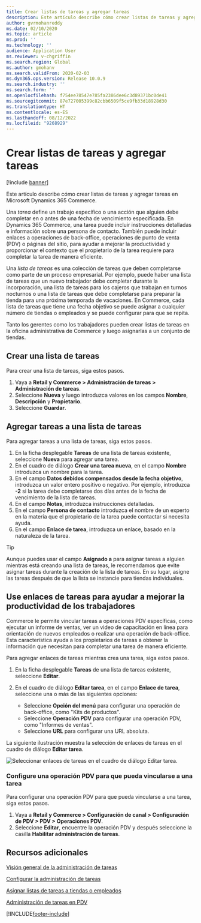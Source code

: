 ```yaml
---
title: Crear listas de tareas y agregar tareas
description: Este artículo describe cómo crear listas de tareas y agregar tareas en Microsoft Dynamics 365 Commerce.
author: gvrmohanreddy
ms.date: 02/10/2020
ms.topic: article
ms.prod: ''
ms.technology: ''
audience: Application User
ms.reviewer: v-chgriffin
ms.search.region: Global
ms.author: gmohanv
ms.search.validFrom: 2020-02-03
ms.dyn365.ops.version: Release 10.0.9
ms.search.industry: ''
ms.search.form: ''
ms.openlocfilehash: f754ee78547e785fa2386dee6c3d89371bc0de41
ms.sourcegitcommit: 87e727005399c82cbb6509f5ce9fb33d18928d30
ms.translationtype: HT
ms.contentlocale: es-ES
ms.lasthandoff: 08/12/2022
ms.locfileid: "9268929"
---
```

# <a name="create-task-lists-and-add-tasks"></a>Crear listas de tareas y agregar tareas

[!include [banner](includes/banner.md)]

Este artículo describe cómo crear listas de tareas y agregar tareas en Microsoft Dynamics 365 Commerce.

Una *tarea* define un trabajo específico o una acción que alguien debe completar en o antes de una fecha de vencimiento especificada. En Dynamics 365 Commerce, una tarea puede incluir instrucciones detalladas e información sobre una persona de contacto. También puede incluir enlaces a operaciones de back-office, operaciones de punto de venta (PDV) o páginas del sitio, para ayudar a mejorar la productividad y proporcionar el contexto que el propietario de la tarea requiere para completar la tarea de manera eficiente.

Una *lista de tareas* es una colección de tareas que deben completarse como parte de un proceso empresarial. Por ejemplo, puede haber una lista de tareas que un nuevo trabajador debe completar durante la incorporación, una lista de tareas para los cajeros que trabajan en turnos nocturnos o una lista de tareas que debe completarse para preparar la tienda para una próxima temporada de vacaciones. En Commerce, cada lista de tareas que tiene una fecha objetivo se puede asignar a cualquier número de tiendas o empleados y se puede configurar para que se repita.

Tanto los gerentes como los trabajadores pueden crear listas de tareas en la oficina administrativa de Commerce y luego asignarlas a un conjunto de tiendas.

## <a name="create-a-task-list"></a>Crear una lista de tareas

Para crear una lista de tareas, siga estos pasos.

1. Vaya a **Retail y Commerce \> Administración de tareas \> Administración de tareas**.
1. Seleccione **Nueva** y luego introduzca valores en los campos **Nombre**, **Descripción** y **Propietario**.
1. Seleccione **Guardar**.

## <a name="add-tasks-to-a-task-list"></a>Agregar tareas a una lista de tareas

Para agregar tareas a una lista de tareas, siga estos pasos.
 
1. En la ficha desplegable **Tareas** de una lista de tareas existente, seleccione **Nueva** para agregar una tarea.
1. En el cuadro de diálogo **Crear una tarea nueva**, en el campo **Nombre** introduzca un nombre para la tarea.
1. En el campo **Datos debidos compensados desde la fecha objetivo**, introduzca un valor entero positivo o negativo. Por ejemplo, introduzca **-2** si la tarea debe completarse dos días antes de la fecha de vencimiento de la lista de tareas.
1. En el campo **Notas**, introduzca instrucciones detalladas.
1. En el campo **Persona de contacto** introduzca el nombre de un experto en la materia que el propietario de la tarea puede contactar si necesita ayuda.
1. En el campo **Enlace de tarea**, introduzca un enlace, basado en la naturaleza de la tarea.

> [!TIP]
> Aunque puedes usar el campo **Asignado a** para asignar tareas a alguien mientras está creando una lista de tareas, le recomendamos que evite asignar tareas durante la creación de la lista de tareas. En su lugar, asigne las tareas después de que la lista se instancie para tiendas individuales.

## <a name="use-task-links-to-help-improve-worker-productivity"></a>Use enlaces de tareas para ayudar a mejorar la productividad de los trabajadores

Commerce le permite vincular tareas a operaciones PDV específicas, como ejecutar un informe de ventas, ver un video de capacitación en línea para orientación de nuevos empleados o realizar una operación de back-office. Esta característica ayuda a los propietarios de tareas a obtener la información que necesitan para completar una tarea de manera eficiente.

Para agregar enlaces de tareas mientras crea una tarea, siga estos pasos.

1. En la ficha desplegable **Tareas** de una lista de tareas existente, seleccione **Editar**.
1. En el cuadro de diálogo **Editar tarea**, en el campo **Enlace de tarea**, seleccione una o más de las siguientes opciones:

    - Seleccione **Opción del menú** para configurar una operación de back-office, como "Kits de productos".
    - Seleccione **Operación PDV** para configurar una operación PDV, como "Informes de ventas".
    - Seleccione **URL** para configurar una URL absoluta.

La siguiente ilustración muestra la selección de enlaces de tareas en el cuadro de diálogo **Editar tarea**.

![Seleccionar enlaces de tareas en el cuadro de diálogo Editar tarea.](media/HQ-POS-Tasks-Linking.png)

### <a name="configure-a-pos-operation-so-that-it-can-be-linked-to-a-task"></a>Configure una operación PDV para que pueda vincularse a una tarea

Para configurar una operación PDV para que pueda vincularse a una tarea, siga estos pasos.

1. Vaya a **Retail y Commerce \> Configuración de canal \> Configuración de PDV \> PDV \> Operaciones PDV**.
1. Seleccione **Editar**, encuentre la operación PDV y después seleccione la casilla **Habilitar administración de tareas**.

## <a name="additional-resources"></a>Recursos adicionales

[Visión general de la administración de tareas](task-mgmt-overview.md)

[Configurar la administración de tareas](task-mgmt-configure.md)

[Asignar listas de tareas a tiendas o empleados](task-mgmt-assign-lists.md)

[Administración de tareas en PDV](task-mgmt-POS.md)


[!INCLUDE[footer-include](../includes/footer-banner.md)]
